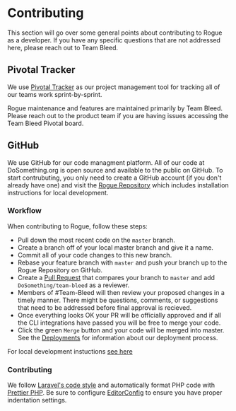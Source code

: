 # Contributing

This section will go over some general points about contributing to Rogue as a developer. If you have any specific questions that are not addressed here, please reach out to Team Bleed.

## Pivotal Tracker

We use [Pivotal Tracker](https://www.pivotaltracker.com/n/projects/2019429) as our project management tool for tracking all of our teams work sprint-by-sprint.

Rogue maintenance and features are maintained primarily by Team Bleed. Please reach out to the product
team if you are having issues accessing the Team Bleed Pivotal board.

## GitHub

We use GitHub for our code managment platform. All of our code at DoSomething.org is open source and available to the public on GitHub. To start contrubuting, you only need to create a GitHub account (if you don't already have one) and visit the [Rogue Repository](https://github.com/DoSomething/rogue) which includes installation instructions for local development.

### Workflow

When contributing to Rogue, follow these steps:

- Pull down the most recent code on the `master` branch.
- Create a branch off of your local master branch and give it a name.
- Commit all of your code changes to this new branch.
- Rebase your feature branch with `master` and push your branch up to the Rogue Repository on GitHub.
- Create a [Pull Request](https://help.github.com/articles/about-pull-requests/) that compares your branch to `master` and add `DoSomething/team-bleed` as a reviewer.
- Members of #Team-Bleed will then review your proposed changes in a timely manner. There might be questions, comments, or suggestions that need to be addressed before final approval is recieved.
- Once everything looks OK your PR will be officially approved and if all the CLI integrations have passed you will be free to merge your code.
- Click the green `Merge` button and your code will be merged into master. See the [Deployments](/docs/development/deployments.md) for information about our deployment process.

For local development instuctions [see here](/docs/development/installation.md)

### Contributing

We follow [Laravel's code style](https://laravel.com/docs/6.x/contributions#coding-style) and automatically
format PHP code with [Prettier PHP](https://github.com/prettier/plugin-php). Be sure to configure
[EditorConfig](http://editorconfig.org) to ensure you have proper indentation settings.
